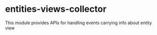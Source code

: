 # entities-views-collector

This module provides APIs for handling events carrying info about entity view
